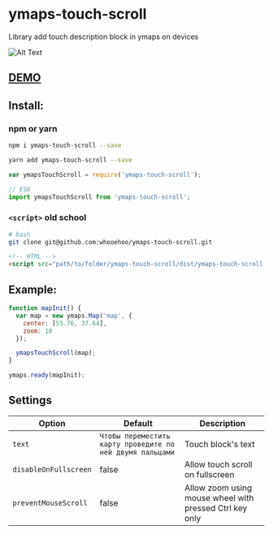 # ymaps-touch-scroll
Library add touch description block in ymaps on devices

![Alt Text](https://github.com/whooehoo/ymaps-touch-scroll/raw/master/docs/gif.gif)

## [DEMO](https://whooehoo.github.io/ymaps-touch-scroll/)

## Install:

### npm or yarn

```sh
npm i ymaps-touch-scroll --save

yarn add ymaps-touch-scroll --save
```

```js
var ymapsTouchScroll = require('ymaps-touch-scroll');

// ES6
import ymapsTouchScroll from 'ymaps-touch-scroll';
```

### `<script>` old school 

```bash
# bash
git clone git@github.com:whooehoo/ymaps-touch-scroll.git
```

```html
<!-- HTML -->
<script src="path/to/folder/ymaps-touch-scroll/dist/ymaps-touch-scroll.bundle.min.js"></script>
```

## Example:

```js
function mapInit() {
  var map = new ymaps.Map('map', {
    center: [55.76, 37.64],
    zoom: 10
  });

  ymapsTouchScroll(map);
}

ymaps.ready(mapInit);
```

## Settings

Option | Default | Description
---------|-----------------------|---------
`text` | `Чтобы переместить карту проведите по ней двумя пальцами` | Touch block's text
`disableOnFullscreen` | false | Allow touch scroll on fullscreen 
`preventMouseScroll` | false | Allow zoom using mouse wheel with pressed Ctrl key only
